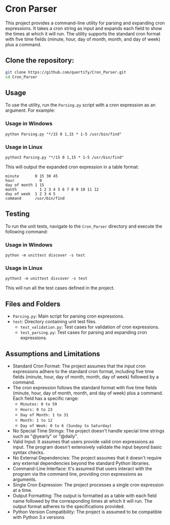 # Cron Parser

This project provides a command-line utility for parsing and expanding cron expressions. It takes a cron string as input and expands each field to show the times at which it will run. The utility supports the standard cron format with five time fields (minute, hour, day of month, month, and day of week) plus a command.

## Clone the repository:
```bash
git clone https://github.com/quertify/Cron_Parser.git
cd Cron_Parser
```

## Usage
To use the utility, run the `Parsing.py` script with a cron expression as an argument. For example:

### Usage in Windows
```
python Parsing.py "*/15 0 1,15 * 1-5 /usr/bin/find"
```
### Usage in Linux
```
python3 Parsing.py "*/15 0 1,15 * 1-5 /usr/bin/find"
```

This will output the expanded cron expression in a table format:
```
minute       0 15 30 45
hour	       0
day of month 1 15
month	       1 2 3 4 5 6 7 8 9 10 11 12
day of week	 1 2 3 4 5
command	     /usr/bin/find
```


## Testing

To run the unit tests, navigate to the `Cron_Parser` directory and execute the following command:

### Usage in Windows
```
python -m unittest discover -s test
```
### Usage in Linux
```
python3 -m unittest discover -s test
```

This will run all the test cases defined in the project.


## Files and Folders

- `Parsing.py`: Main script for parsing cron expressions.
- `test`: Directory containing unit test files.
  - `test_validation.py`: Test cases for validation of cron expressions.
  - `test_parsing.py`: Test cases for parsing and expanding cron expressions.

## Assumptions and Limitations

- Standard Cron Format: The project assumes that the input cron expressions adhere to the standard cron format, including five time fields (minute, hour, day of month, month, day of week) followed by a command.
- The cron expression follows the standard format with five time fields (minute, hour, day of month, month, and day of week) plus a command.
    Each field has a specific range:
    - `Minutes: 0 to 59`
    - `Hours: 0 to 23`
    - `Day of Month: 1 to 31`
    - `Month: 1 to 12`
    - `Day of Week: 0 to 6 (Sunday to Saturday)`
- No Special Time Strings: The project doesn't handle special time strings such as "@yearly" or "@daily".
- Valid Input: It assumes that users provide valid cron expressions as input. The program doesn't extensively validate the input beyond basic syntax checks.
- No External Dependencies: The project assumes that it doesn't require any external dependencies beyond the standard Python libraries.
- Command-Line Interface: It's assumed that users interact with the program via the command line, providing cron expressions as arguments.
- Single Cron Expression: The project processes a single cron expression at a time.
- Output Formatting: The output is formatted as a table with each field name followed by the corresponding times at which it will run. The output format adheres to the specifications provided.
- Python Version Compatibility: The project is assumed to be compatible with Python 3.x versions